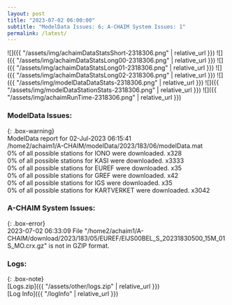 ```yaml
---
layout: post
title: "2023-07-02 06:00:00"
subtitle: "ModelData Issues: 6; A-CHAIM System Issues: 1"
permalink: /latest/
---
```


![]({{ "/assets/img/achaimDataStatsShort-2318306.png" | relative_url }})
![]({{ "/assets/img/achaimDataStatsLong00-2318306.png" | relative_url }})
![]({{ "/assets/img/achaimDataStatsLong01-2318306.png" | relative_url }})
![]({{ "/assets/img/achaimDataStatsLong02-2318306.png" | relative_url }})
![]({{ "/assets/img/modelDataDataStats-2318306.png" | relative_url }})
![]({{ "/assets/img/modelDataStationStats-2318306.png" | relative_url }})
![]({{ "/assets/img/achaimRunTime-2318306.png" | relative_url }})


### ModelData Issues:  
  
{: .box-warning}  
 ModelData report for 02-Jul-2023 06:15:41   
 /home2/achaim1/A-CHAIM/modelData/2023/183/06/modelData.mat   
 0% of all possible stations for IONO were downloaded. x328   
 0% of all possible stations for KASI were downloaded. x3333   
 0% of all possible stations for EUREF were downloaded. x35   
 0% of all possible stations for GREF were downloaded. x42   
 0% of all possible stations for IGS were downloaded. x35   
 0% of all possible stations for KARTVERKET were downloaded. x3042   
  
### A-CHAIM System Issues:  
  
{: .box-error}  
2023-07-02 06:33:09 File "/home2/achaim1/A-CHAIM/download/2023/183/05/EUREF/EIJS00BEL_S_20231830500_15M_01S_MO.crx.gz" is not in GZIP format.  

### Logs:  
  
{: .box-note}  
[Logs.zip]({{ "/assets/other/logs.zip" | relative_url }})  
[Log Info]({{ "/logInfo" | relative_url }})  
